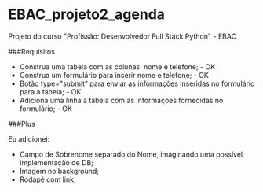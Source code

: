 # EBAC_projeto2_agenda
Projeto do curso "Profissão: Desenvolvedor Full Stack Python" - EBAC

###Requisitos 
  

- Construa uma tabela com as colunas: nome e telefone; - OK
- Construa um formulário para inserir nome e telefone; - OK
- Botão type="submit" para enviar as informações inseridas no formulário para a tabela; - OK
- Adiciona uma linha à tabela com as informações fornecidas no formulário; - OK



###Plus  
  
Eu adicionei:  

- Campo de Sobrenome separado do Nome, imaginando uma possível implementação de DB;
- Imagem no background;
- Rodapé com link;
